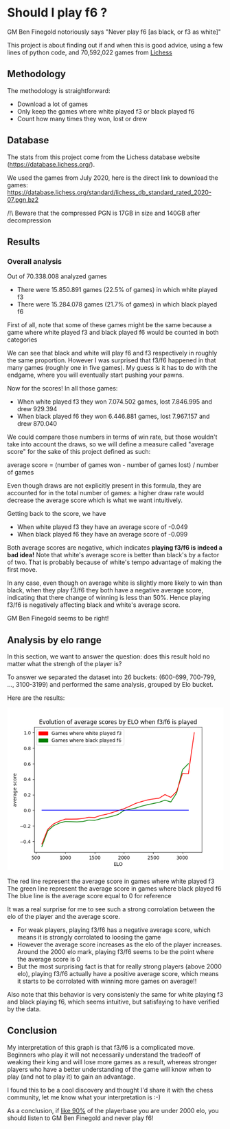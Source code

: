 # Should I play f6 ?

GM Ben Finegold notoriously says "Never play f6 [as black, or f3 as white]"

This project is about finding out if and when this is good advice, using a few lines of python code, and 70,592,022 games from [Lichess](lichess.org)

## Methodology

The methodology is straightforward:
- Download a lot of games
- Only keep the games where white played f3 or black played f6
- Count how many times they won, lost or drew

## Database

The stats from this project come from the Lichess database website (https://database.lichess.org/).

We used the games from July 2020, here is the direct link to download the games: https://database.lichess.org/standard/lichess_db_standard_rated_2020-07.pgn.bz2

/!\ Beware that the compressed PGN is 17GB in size and 140GB after decompression

## Results

### Overall analysis

Out of 70.338.008 analyzed games
- There were 15.850.891 games (22.5% of games) in which white played f3
- There were 15.284.078 games (21.7% of games) in which black played f6

First of all, note that some of these games might be the same because a game where white played f3 and black played f6 would be counted in both categories

We can see that black and white will play f6 and f3 respectively in roughly the same proportion. However I was surprised that f3/f6 happened in that many games (roughly one in five games). My guess is it has to do with the endgame, where you will eventually start pushing your pawns.

Now for the scores! In all those games:
- When white played f3 they won 7.074.502 games, lost 7.846.995 and drew 929.394
- When black played f6 they won 6.446.881 games, lost 7.967.157 and drew 870.040

We could compare those numbers in terms of win rate, but those wouldn't take into account the draws, so we will define a measure called "average score" for the sake of this project defined as such:

average score = (number of games won - number of games lost) / number of games

Even though draws are not explicitly present in this formula, they are accounted for in the total number of games: a higher draw rate would decrease the average score which is what we want intuitively.

Getting back to the score, we have
- When white played f3 they have an average score of -0.049
- When black played f6 they have an average score of -0.099

Both average scores are negative, which indicates **playing f3/f6 is indeed a bad idea!** Note that white's average score is better than black's by a factor of two. That is probably because of white's tempo advantage of making the first move.

In any case, even though on average white is slightly more likely to win than black, when they play f3/f6 they both have a negative average score, indicating that there change of winning is less than 50%. Hence playing f3/f6 is negatively affecting black and white's average score.

GM Ben Finegold seems to be right!

## Analysis by elo range

In this section, we want to answer the question: does this result hold no matter what the strengh of the player is?

To answer we separated the dataset into 26 buckets: (600-699, 700-799, ..., 3100-3199) and performed the same analysis, grouped by Elo bucket.

Here are the results:

![Evolution of average scores by elo when f3/f6 was played](./results/plot.png)

The red line represent the average score in games where white played f3
The green line represent the average score in games where black played f6
The blue line is the average score equal to 0 for reference

It was a real surprise for me to see such a strong corrolation between the elo of the player and the average score.
- For weak players, playing f3/f6 has a negative average score, which means it is strongly corrolated to loosing the game
- However the average score increases as the elo of the player increases. Around the 2000 elo mark, playing f3/f6 seems to be the point where the average score is 0
- But the most surprising fact is that for really strong players (above 2000 elo), playing f3/f6 actually have a positive average score, which means it starts to be corrolated with winning more games on average!!

Also note that this behavior is very consistenly the same for white playing f3 and black playing f6, which seems intuitive, but satisfaying to have verified by the data.

## Conclusion

My interpretation of this graph is that f3/f6 is a complicated move. Beginners who play it will not necessarily understand the tradeoff of weaking their king and will lose more games as a result, whereas stronger players who have a better understanding of the game will know when to play (and not to play it) to gain an advantage.

I found this to be a cool discovery and thought I'd share it with the chess community, let me know what your interpretation is :-)

As a conclusion, if [like 90%](https://lichess.org/stat/rating/distribution/blitz) of the playerbase you are under 2000 elo, you should listen to GM Ben Finegold and never play f6!
